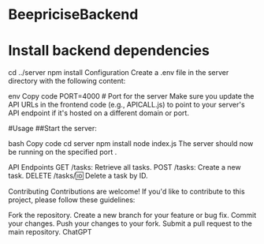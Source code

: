 # BeepriciseBackend

# Install backend dependencies
cd ../server
npm install
Configuration
Create a .env file in the server directory with the following content:

env
Copy code
PORT=4000 # Port for the server
Make sure you update the API URLs in the frontend code (e.g., APICALL.js) to point to your server's API endpoint if it's hosted on a different domain or port.

#Usage
##Start the server:

bash
Copy code
cd server
npm install
node index.js
The server should now be running on the specified port .


API Endpoints
GET /tasks: Retrieve all tasks.
POST /tasks: Create a new task.
DELETE /tasks/:id: Delete a task by ID.

Contributing
Contributions are welcome! If you'd like to contribute to this project, please follow these guidelines:

Fork the repository.
Create a new branch for your feature or bug fix.
Commit your changes.
Push your changes to your fork.
Submit a pull request to the main repository.
ChatGPT




